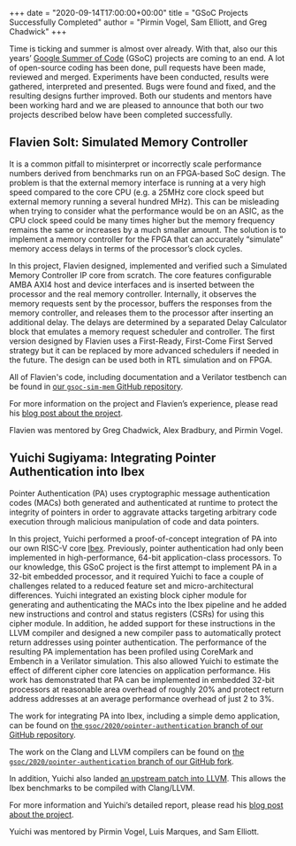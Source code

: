 +++
date = "2020-09-14T17:00:00+00:00"
title = "GSoC Projects Successfully Completed"
author = "Pirmin Vogel, Sam Elliott, and Greg Chadwick"
+++

Time is ticking and summer is almost over already. With that, also our this
years’ [Google Summer of Code](https://summerofcode.withgoogle.com/) (GSoC)
projects are coming to an end. A lot of open-source coding has been done, pull
requests have been made, reviewed and merged. Experiments have been conducted,
results were gathered, interpreted and presented. Bugs were found and fixed, and
the resulting designs further improved. Both our students and mentors have been
working hard and we are pleased to announce that both our two projects described
below have been completed successfully.

## Flavien Solt: Simulated Memory Controller

It is a common pitfall to misinterpret or incorrectly scale performance numbers
derived from benchmarks run on an FPGA-based SoC design. The problem is that the
external memory interface is running at a very high speed compared to the core
CPU (e.g. a 25MHz core clock speed but external memory running a several hundred
MHz). This can be misleading when trying to consider what the performance would
be on an ASIC, as the CPU clock speed could be many times higher but the memory
frequency remains the same or increases by a much smaller amount. The solution
is to implement a memory controller for the FPGA that can accurately “simulate”
memory access delays in terms of the processor’s clock cycles.

In this project, Flavien designed, implemented and verified such a Simulated
Memory Controller IP core from scratch. The core features configurable AMBA AXI4
host and device interfaces and is inserted between the processor and the real
memory controller. Internally, it observes the memory requests sent by the
processor, buffers the responses from the memory controller, and releases them
to the processor after inserting an additional delay. The delays are determined
by a separated Delay Calculator block that emulates a memory request scheduler and controller.
The first version designed by Flavien uses a First-Ready, First-Come First
Served strategy but it can be replaced by more advanced schedulers if needed in
the future. The design can be used both in RTL simulation and on FPGA.

All of Flavien's code, including documentation and a Verilator testbench can be found in [our
`gsoc-sim-mem` GitHub repository](https://github.com/lowRISC/gsoc-sim-mem).

For more information on the project and Flavien’s experience, please read his
[blog post about the project](https://flaviens.github.io/simmem/).

Flavien was mentored by Greg Chadwick, Alex Bradbury, and Pirmin Vogel.

## Yuichi Sugiyama: Integrating Pointer Authentication into Ibex

Pointer Authentication (PA) uses cryptographic message authentication codes
(MACs) both generated and authenticated at runtime to protect the integrity of
pointers in order to aggravate attacks targeting arbitrary code execution
through malicious manipulation of code and data pointers.

In this project, Yuichi performed a proof-of-concept integration of PA into our
own RISC-V core [Ibex](https://github.com/lowRISC/ibex). Previously, pointer
authentication had only been implemented in high-performance, 64-bit
application-class processors. To our knowledge, this GSoC project is the first
attempt to implement PA in a 32-bit embedded processor, and it required Yuichi
to face a couple of challenges related to a reduced feature set and
micro-architectural differences. Yuichi integrated an existing block cipher
module for generating and authenticating the MACs into the Ibex pipeline and he
added new instructions and control and status registers (CSRs) for using this
cipher module. In addition, he added support for these instructions in the LLVM
compiler and designed a new compiler pass to automatically protect return
addresses using pointer authentication. The performance of the resulting PA
implementation has been profiled using CoreMark and Embench in a Verilator
simulation. This also allowed Yuichi to estimate the effect of different cipher
core latencies on application performance. His work has demonstrated that PA can
be implemented in embedded 32-bit processors at reasonable area overhead of
roughly 20% and protect return address addresses at an average performance
overhead of just 2 to 3%.

The work for integrating PA into Ibex, including a simple demo application, can
be found on [the `gsoc/2020/pointer-authentication` branch of our GitHub
repository](https://github.com/lowRISC/ibex/tree/gsoc/2020/pointer-authentication).

The work on the Clang and LLVM compilers can be found on [the
`gsoc/2020/pointer-authentication` branch of our GitHub
fork](https://github.com/lowRISC/llvm-project/tree/gsoc/2020/pointer-authentication).

In addition, Yuichi also landed [an upstream patch into
LLVM](https://reviews.llvm.org/rG3f7068ad986d7f44f47faec78597a5e62b07b20b). This
allows the Ibex benchmarks to be compiled with Clang/LLVM.

For more information and Yuichi’s detailed report, please read his [blog post
about the
project](https://mmxsrup.github.io/2020/08/31/gsoc2020-final-report.html).

Yuichi was mentored by Pirmin Vogel, Luis Marques, and Sam Elliott.
